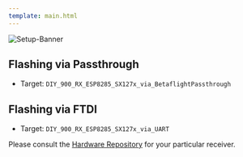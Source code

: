 ```yaml
---
template: main.html
---
```


![Setup-Banner](https://raw.githubusercontent.com/ExpressLRS/ExpressLRS-hardware/master/img/quick-start.png)

## Flashing via Passthrough

- Target: `DIY_900_RX_ESP8285_SX127x_via_BetaflightPassthrough`

## Flashing via FTDI

- Target: `DIY_900_RX_ESP8285_SX127x_via_UART`

Please consult the [Hardware Repository](https://github.com/ExpressLRS/ExpressLRS-Hardware/tree/master/PCB/900MHz) for your particular receiver.
